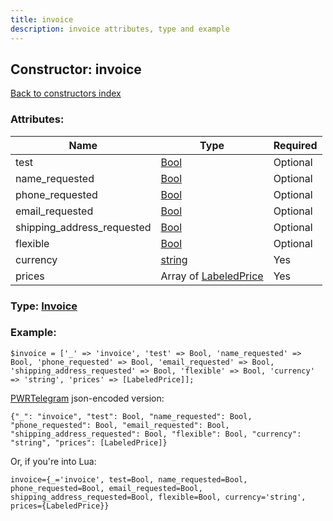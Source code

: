 ```yaml
---
title: invoice
description: invoice attributes, type and example
---
```

## Constructor: invoice  
[Back to constructors index](index.md)



### Attributes:

| Name     |    Type       | Required |
|----------|---------------|----------|
|test|[Bool](../types/Bool.md) | Optional|
|name\_requested|[Bool](../types/Bool.md) | Optional|
|phone\_requested|[Bool](../types/Bool.md) | Optional|
|email\_requested|[Bool](../types/Bool.md) | Optional|
|shipping\_address\_requested|[Bool](../types/Bool.md) | Optional|
|flexible|[Bool](../types/Bool.md) | Optional|
|currency|[string](../types/string.md) | Yes|
|prices|Array of [LabeledPrice](../types/LabeledPrice.md) | Yes|



### Type: [Invoice](../types/Invoice.md)


### Example:

```
$invoice = ['_' => 'invoice', 'test' => Bool, 'name_requested' => Bool, 'phone_requested' => Bool, 'email_requested' => Bool, 'shipping_address_requested' => Bool, 'flexible' => Bool, 'currency' => 'string', 'prices' => [LabeledPrice]];
```  

[PWRTelegram](https://pwrtelegram.xyz) json-encoded version:

```
{"_": "invoice", "test": Bool, "name_requested": Bool, "phone_requested": Bool, "email_requested": Bool, "shipping_address_requested": Bool, "flexible": Bool, "currency": "string", "prices": [LabeledPrice]}
```


Or, if you're into Lua:  


```
invoice={_='invoice', test=Bool, name_requested=Bool, phone_requested=Bool, email_requested=Bool, shipping_address_requested=Bool, flexible=Bool, currency='string', prices={LabeledPrice}}

```


